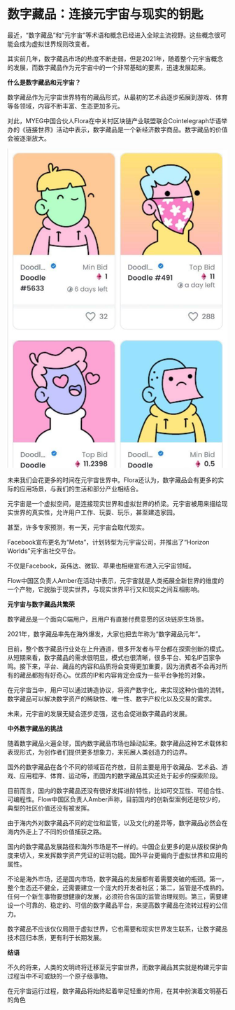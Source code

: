 # 数字藏品：连接元宇宙与现实的钥匙


最近，“数字藏品”和“元宇宙”等术语和概念已经进入全球主流视野。这些概念很可能会成为虚拟世界规则改变者。

其实前几年，数字藏品市场的热度不断走弱，但是2021年，随着整个元宇宙概念的发展，而数字藏品作为元宇宙中的一个非常基础的要素，迅速发展起来。



**什么是数字藏品和元宇宙？**

数字藏品作为元宇宙世界特有的藏品形式，从最初的艺术品逐步拓展到游戏、体育等各领域，内容不断丰富、生态更加多元。

对此，MYEG中国合伙人Flora在中关村区块链产业联盟联合Cointelegraph华语举办的《链接世界》活动中表示，数字藏品是一个新经济数字商品。数字藏品的价值会被逐渐放大。



![img](yy.jpg)







未来我们会花更多的时间在元宇宙世界中。Flora还认为，数字藏品会有更多的实际的应用场景，与我们的生活和部分产业相结合。

元宇宙是一个虚拟空间，是连接现实世界和虚拟世界的桥梁。元宇宙被用来描绘现实世界的真实性，允许用户工作、玩耍、玩乐，甚至建造家园。

甚至，许多专家预测，有一天，元宇宙会取代现实。

Facebook宣布更名为“Meta”，计划转型为元宇宙公司，并推出了“Horizon Worlds”元宇宙社交平台。

不仅是Facebook，英伟达、微软、苹果也相继宣布进入元宇宙领域。

Flow中国区负责人Amber在活动中表示，元宇宙就是人类拓展全新世界的维度的一个产物，它脱胎于现实世界，与现实世界平行又和现实之间互相影响。



**元宇宙与数字藏品共繁荣**

数字藏品是一个面向C端用户，且用户有直接付费意愿的区块链原生场景。

2021年，数字藏品率先在海外爆发，大家也把去年称为“数字藏品元年”。

目前，整个数字藏品行业处在上升通道，很多开发者与平台都在探索创新的模式。从短期来看，数字藏品的需求很明显，模式也很清晰，很多平台、知名IP百家争鸣。接下来，平台、藏品的内容和品质将会变得更加重要，因为消费者不会再对所有的藏品都抱有好奇心。优质的IP和内容肯定会成为一些平台争抢的对象。

在元宇宙当中，用户可以通过铸造协议，将资产数字化，来实现这种价值的流转。数字藏品可以解决数字资产的稀缺性、唯一性、数字产权化以及交易的需求。

未来，元宇宙的发展无疑会逐步走强，这也会促进数字藏品的发展。



**中外数字藏品的挑战**

随着数字藏品火遍全球，国内数字藏品市场也躁动起来。数字藏品这种艺术载体和表现形式，为创作者们提供更多想象力，来拓展人类创造力的边界。

国外的数字藏品在各个不同的领域百花齐放，目前主要是用于收藏品、艺术品、游戏、应用程序、体育、运动等，而国内的数字藏品其实还处于起步的探索阶段。

目前而言，国内的数字藏品还没有很好发挥进阶特性，比如可交互性、可组合性、可编程性。Flow中国区负责人Amber声称，目前国内的创新型案例还是较少的，典型的社区价值还没有被发挥。

由于海内外对数字藏品不同的定位和监管，以及文化的差异等，数字藏品必然会在海内外走上了不同的价值捕获之路。

国内的数字藏品发展路径和海外市场是不一样的。中国企业更多的是从版权保护角度来切入，来发挥数字资产凭证的证明功能。国外平台更偏向于虚拟世界和应用的属性。

不论是海外市场，还是国内市场，数字藏品的发展都有着需要突破的瓶颈。第一，整个生态还不健全，还需要建立一个庞大的开发者社区；第二，监管是不成熟的。任何一个新生事物要想健康的发展，必须符合各国的监管治理规则。第三，需要建设一个可靠的、稳定的、可信的数字藏品平台，来提高数字藏品在流转过程的公信力。

数字藏品不应该仅仅局限于虚拟世界，它也需要和现实世界发生联系，让数字藏品技术回归本质，更有利于长期发展。



**结语**

不久的将来，人类的文明终将迁移至元宇宙世界，而数字藏品其实就是构建元宇宙过程当中不可或缺的一个原子级事物。

在元宇宙运行过程，数字藏品将始终起着举足轻重的作用，在其中扮演着文明基石的角色
